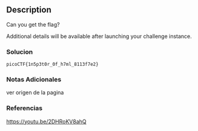 ## Description

Can you get the flag?

Additional details will be available after launching your challenge instance.
### Solucion

```
picoCTF{1n5p3t0r_0f_h7ml_8113f7e2}
```
### Notas Adicionales
ver origen de la pagina
### Referencias
https://youtu.be/2DHRoKV8ahQ